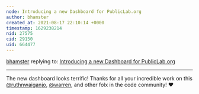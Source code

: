 ```yaml
---
node: Introducing a new Dashboard for PublicLab.org
author: bhamster
created_at: 2021-08-17 22:10:14 +0000
timestamp: 1629238214
nid: 27575
cid: 29150
uid: 664477
---
```




[bhamster](../profile/bhamster) replying to: [Introducing a new Dashboard for PublicLab.org](../notes/warren/08-17-2021/introducing-a-new-dashboard-for-publiclab-org)

----
The new dashboard looks terrific! Thanks for all your incredible work on this [@ruthnwaiganjo](/profile/ruthnwaiganjo), [@warren](/profile/warren), and other folx in the code community! ❤️